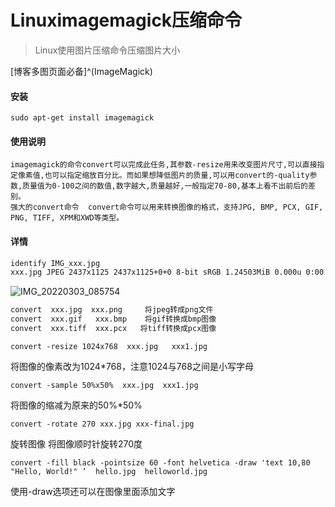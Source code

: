 # Linuximagemagick压缩命令

> Linux使用图片压缩命令压缩图片大小

[博客多图页面必备]^(ImageMagick)
<!--more-->
#### 安装
```
sudo apt-get install imagemagick
```
#### 使用说明
```
imagemagick的命令convert可以完成此任务,其参数-resize用来改变图片尺寸,可以直接指定像素值,也可以指定缩放百分比。而如果想降低图片的质量,可以用convert的-quality参数,质量值为0-100之间的数值,数字越大,质量越好,一般指定70-80,基本上看不出前后的差别。
强大的convert命令  convert命令可以用来转换图像的格式，支持JPG, BMP, PCX, GIF, PNG, TIFF, XPM和XWD等类型。
```
#### 详情
```bash
identify IMG_xxx.jpg  
xxx.jpg JPEG 2437x1125 2437x1125+0+0 8-bit sRGB 1.24503MiB 0.000u 0:00.001
```
![IMG_20220303_085754](https://moriz-zoom.coding.net/p/page/d/image/git/raw/master/IMG_20220303_085754.jpg)
```bash
convert  xxx.jpg  xxx.png     将jpeg转成png文件 
convert  xxx.gif   xxx.bmp    将gif转换成bmp图像 
convert  xxx.tiff  xxx.pcx   将tiff转换成pcx图像 
```

```
convert -resize 1024x768  xxx.jpg   xxx1.jpg
```
将图像的像素改为1024*768，注意1024与768之间是小写字母
```
convert -sample 50%x50%  xxx.jpg  xxx1.jpg
```
将图像的缩减为原来的50%*50%
```
convert -rotate 270 xxx.jpg xxx-final.jpg
```
旋转图像   将图像顺时针旋转270度 
```
convert -fill black -pointsize 60 -font helvetica -draw 'text 10,80 "Hello, World!" ‘  hello.jpg  helloworld.jpg
```
使用-draw选项还可以在图像里面添加文字
